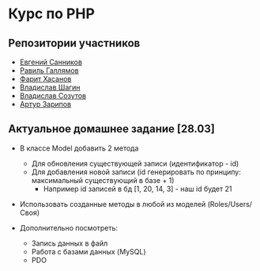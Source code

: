 # Курс по PHP

## Репозитории участников
* [Евгений Санников](https://github.com/Evgeny87/IT-Park)
* [Равиль Галлямов](https://github.com/GalRavil/it-park_course)
* [Фарит Хасанов](https://github.com/ganjo888/Php-lessons)
* [Владислав Шагин](https://github.com/ggrifon/site)
* [Владислав Созутов](https://github.com/valdo777/work.git)
* [Артур Зарипов](https://github.com/Arthur-88/My_php_projects)


## Актуальное домашнее задание [28.03] 
* В классе Model добавить 2 метода
  * Для обновления существующей записи (идентификатор - id)
  * Для добавления новой записи (id генерировать по принципу: максимальный существующий в базе + 1)
    * Например id записей в бд [1, 20, 14, 3] - наш id будет 21
* Использовать созданные методы в любой из моделей (Roles/Users/Своя)

* Дополнительно посмотреть:
  * Запись данных в файл
  * Работа с базами данных (MySQL)
  * PDO
